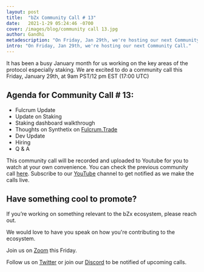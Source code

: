 ```yaml
---
layout: post
title:  "bZx Community Call # 13"
date:   2021-1-29 05:24:46 -0700
cover: /images/blog/community call 13.jpg
author: Gandhi
metadescription: "On Friday, Jan 29th, we're hosting our next Community Call."
intro: "On Friday, Jan 29th, we're hosting our next Community Call."
---
```


It has been a busy January month for us working on the key areas of the protocol especially staking. We are excited to do a community call this Friday, January 29th, at 9am PST/12 pm EST (17:00 UTC)


## Agenda for Community Call # 13:

- Fulcrum Update
- Update on Staking
- Staking dashboard walkthrough
- Thoughts on Synthetix on [Fulcrum.Trade](https://fulcrum.trade)
- Dev Update
- Hiring
- Q & A


This community call will be recorded and uploaded to Youtube for you to watch at your own convenience. You can check the previous community call [here](https://youtu.be/tTDi73sQwdc). Subscribe to our [YouTube](https://www.youtube.com/channel/UCc9PZUDy2IMs5j0DcOq3egQ) channel to get notified as we make the calls live.



## Have something cool to promote?

If you’re working on something relevant to the bZx ecosystem, please reach out.

We would love to have you speak on how you're contributing to the ecosystem.

Join us on [Zoom](https://zoom.us/j/97332777369) this Friday.

Follow us on [Twitter](https://twitter.com/bzxHQ) or join our [Discord](https://bzx.network/discord) to be notified of upcoming calls.
